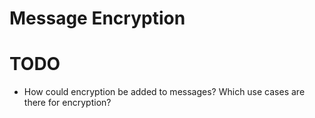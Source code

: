# Message Encryption

# TODO

* How could encryption be added to messages? Which use cases are there for encryption?

